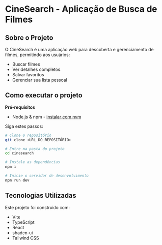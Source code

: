 # CineSearch - Aplicação de Busca de Filmes

## Sobre o Projeto

O CineSearch é uma aplicação web para descoberta e gerenciamento de filmes, permitindo aos usuários:
- Buscar filmes
- Ver detalhes completos
- Salvar favoritos
- Gerenciar sua lista pessoal

## Como executar o projeto

**Pré-requisitos**
- Node.js & npm - [instalar com nvm](https://github.com/nvm-sh/nvm#installing-and-updating)

Siga estes passos:

```sh
# Clone o repositório
git clone <URL_DO_REPOSITÓRIO>

# Entre na pasta do projeto
cd cinesearch

# Instale as dependências
npm i

# Inicie o servidor de desenvolvimento
npm run dev
```

## Tecnologias Utilizadas

Este projeto foi construído com:

- Vite
- TypeScript
- React
- shadcn-ui
- Tailwind CSS